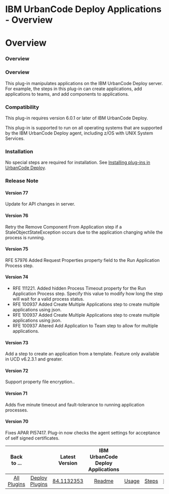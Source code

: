 
IBM UrbanCode Deploy Applications - Overview
============================================

# Overview


### Overview




### Overview

This plug-in manipulates applications on the IBM UrbanCode Deploy server. For example, the steps in this plug-in can create applications, add applications to teams, and add components to applications.

### Compatibility

This plug-in requires version 6.0.1 or later of IBM UrbanCode Deploy.

This plug-in is supported to run on all operating systems that are supported by the IBM UrbanCode Deploy agent, including z/OS with UNIX System Services.

### Installation

No special steps are required for installation. See [Installing plug-ins in UrbanCode Deploy](https://community.ibm.com/community/user/wasdevops/blogs/laurel-dickson-bull1/2022/06/13/install-plugins "Installing plug-ins in UrbanCode Deploy").

### Release Note

#### Version 77

Update for API changes in server.

#### Version 76

Retry the Remove Component From Application step if a StaleObjectStateException occurs due to the application changing while the process is running.

#### Version 75

RFE 57976 Added Request Properties property field to the Run Application Process step.

#### Version 74

* RFE 111221. Added hidden Process Timeout property for the Run Application Process step. Specify this value to modify how long the step will wait for a valid process status.
* RFE 100937 Added Create Multiple Applications step to create multiple applications using json.
* RFE 100937 Added Create Multiple Applications step to create multiple applications using json.
* RFE 100937 Altered Add Application to Team step to allow for multiple applications.

#### Version 73

Add a step to create an application from a template. Feature only available in UCD v6.2.3.1 and greater.

#### Version 72

Support property file encryption..

#### Version 71

Adds five minute timeout and fault-tolerance to running application processes.

#### Version 70

Fixes APAR PI57417. Plug-in now checks the agent settings for acceptance of self signed certificates.


|Back to ...||Latest Version|IBM UrbanCode Deploy Applications ||||
| :---: | :---: | :---: | :---: | :---: | :---: | :---: |
|[All Plugins](../../index.md)|[Deploy Plugins](../README.md)|[84.1132353](https://raw.githubusercontent.com/UrbanCode/IBM-UCD-PLUGINS/main/files/uDeploy-Application/ucd-uDeploy-Application-84.1132353.zip)|[Readme](README.md)|[Usage](usage.md)|[Steps](steps.md)|[Downloads](downloads.md)|
